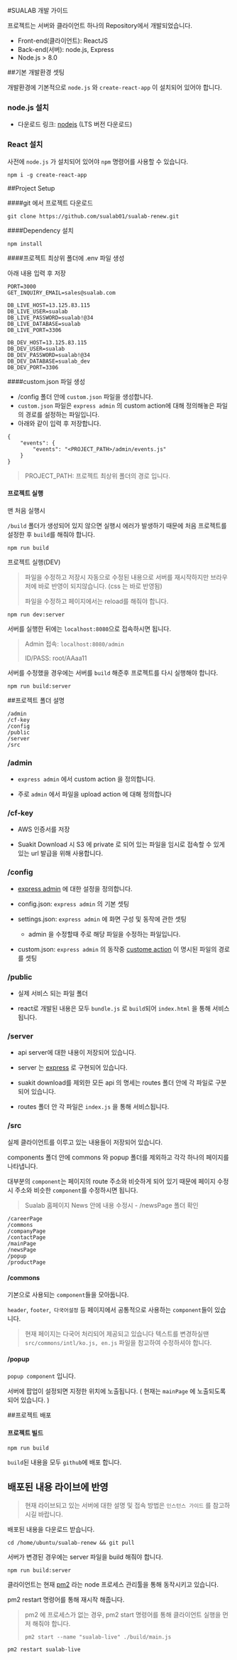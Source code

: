 #SUALAB 개발 가이드

프로젝트는 서버와 클라이언트 하나의 Repository에서 개발되었습니다.

- Front-end(클라이언트): ReactJS
- Back-end(서버): node.js, Express
- Node.js > 8.0



##기본 개발환경 셋팅

개발환경에 기본적으로 `node.js` 와 `create-react-app` 이 설치되어 있어야 합니다.

### node.js 설치

- 다운로드 링크: [nodejs](https://nodejs.org/ko/) (LTS 버전 다운로드)



### React 설치 

사전에 `node.js` 가 설치되어 있어야 `npm` 명령어를 사용할 수 있습니다.

````
npm i -g create-react-app
````



##Project Setup

####git 에서 프로젝트 다운로드

```
git clone https://github.com/sualab01/sualab-renew.git
```

####Dependency 설치

```
npm install
```

####프로젝트 최상위 폴더에 .env 파일 생성

아래 내용 입력 후 저장

```
PORT=3000
GET_INQUIRY_EMAIL=sales@sualab.com

DB_LIVE_HOST=13.125.83.115
DB_LIVE_USER=sualab
DB_LIVE_PASSWORD=sualab!@34
DB_LIVE_DATABASE=sualab
DB_LIVE_PORT=3306

DB_DEV_HOST=13.125.83.115
DB_DEV_USER=sualab
DB_DEV_PASSWORD=sualab!@34
DB_DEV_DATABASE=sualab_dev
DB_DEV_PORT=3306
```

####custom.json 파일 생성

- /config 폴더 안에 `custom.json` 파일을 생성합니다.
- `custom.json` 파일은 `express admin` 의 custom action에 대해 정의해놓은 파일의 경로를 설정하는 파일입니다.
- 아래와 같이 입력 후 저장합니다.

```
{
    "events": {
        "events": "<PROJECT_PATH>/admin/events.js"
    }
}
```

> PROJECT_PATH: 프로젝트 최상위 폴더의 경로 입니다.



#### 프로젝트 실행

맨 처음 실행시

`/build` 폴더가 생성되어 있지 않으면 실행시 에러가 발생하기 때문에 처음 프로젝트를 설정한 후 `build`를 해줘야 합니다.

```
npm run build
```

프로젝트 실행(DEV)

> 파일을 수정하고 저장시 자동으로 수정된 내용으로 서버를 재시작하지만  브라우저에 바로 반영이 되지않습니다. (css 는 바로 반영됨)
>
> 파일을 수정하고 페이지에서는 reload를 해줘야 합니다.

```
npm run dev:server
```

서버를 실행한 뒤에는 `localhost:8080`으로 접속하시면 됩니다.

> Admin 접속: `localhost:8080/admin` 
>
> ID/PASS: root/AAaa11



서버를 수정했을 경우에는 서버를 `build` 해준후 프로젝트를 다시 실행해야 합니다.

```
npm run build:server
```



##프로젝트 폴더 설명

```
/admin
/cf-key
/config
/public
/server
/src
```

### /admin

- `express admin` 에서 custom action 을 정의합니다.

- 주로 `admin` 에서 파일을 upload action 에 대해 정의합니다

### /cf-key

- AWS 인증서를 저장

- Suakit Download 시 S3 에 private 로 되어 있는 파일을 임시로 접속할 수 있게 있는 url 발급을 위해 사용합니다.

### /config

- [express admin](http://simov.github.io/express-admin/) 에 대한 설정을 정의합니다. 

- config.json: `express admin` 의 기본 셋팅

- settings.json: `express admin` 에 화면 구성 및 동작에 관한 셋팅

  - admin 을 수정할때 주로 해당 파일을 수정하는 파일입니다. 

- custom.json: `express admin` 의 동작중 [custome action](http://simov.github.io/express-admin/#custom-views-apps) 이 명시된 파일의 경로를 셋팅


### /public

- 실제 서비스 되는 파일 폴더

- react로 개발된 내용은 모두 `bundle.js` 로 `build`되어 `index.html` 을 통해 서비스됩니다.

### /server

- api server에 대한 내용이 저장되어 있습니다.
- server 는 [express](https://expressjs.com/ko/) 로 구현되어 있습니다.

- suakit download를 제외한 모든 api 의 명세는 routes 폴더 안에 각 파일로 구분되어 있습니다.

- routes 폴더 안 각 파일은 `index.js` 을 통해 서비스됩니다.


### /src

실제 클라이언트를 이루고 있는 내용들이 저장되어 있습니다.

components 폴더 안에 commons 와 popup 폴더를 제외하고 각각 하나의 페이지를 나타냅니다.

대부분의 `component`는 페이지의 route 주소와 비슷하게 되어 있기 때문에 페이지 수정시 주소와 비슷한 `component`를 수정하시면 됩니다.

> Sualab 홈페이지 News 안에 내용 수정시 - /newsPage 폴더 확인

```
/careerPage
/commons
/companyPage
/contactPage
/mainPage
/newsPage
/popup
/productPage
```

#### /commons

기본으로 사용되는 `component`들을 모아둡니다.

`header`, `footer`,` 다국어설정` 등 페이지에서 공통적으로 사용하는 `component`들이 있습니다.

>현재 페이지는 다국어 처리되어 제공되고 있습니다 텍스트를 변경하실땐  `src/commons/intl/ko.js, en.js` 파일을 참고하여 수정하셔야 합니다.

#### /popup

`popup component` 입니다.

서버에 팝업이 설정되면 지정한 위치에 노출됩니다. ( 현재는 `mainPage` 에 노출되도록 되어 있습니다. )



##프로젝트 배포

#### 프로젝트 빌드

```
npm run build
```

`build`된 내용을 모두 `github`에 배포 합니다.



## 배포된 내용 라이브에 반영 

> 현재 라이브되고 있는 서버에 대한 설명 및 접속 방법은 `인스턴스 가이드` 를 참고하시길 바랍니다.

배포된 내용을 다운로드 받습니다.

```
cd /home/ubuntu/sualab-renew && git pull
```

서버가 변경된 경우에는 server 파일을 build 해줘야 합니다.

```
npm run build:server
```

클라이언트는 현재 [pm2](http://pm2.keymetrics.io/) 라는 node 프로세스 관리툴을 통해 동작시키고 있습니다.

pm2 restart 명령어를 통해 재시작 해줍니다.

> pm2 에 프로세스가 없는 경우, pm2 start 명령어를 통해 클라이언트 실행을 먼저 해줘야 합니다.
>
> `pm2 start --name "sualab-live" ./build/main.js`

```
pm2 restart sualab-live
```
